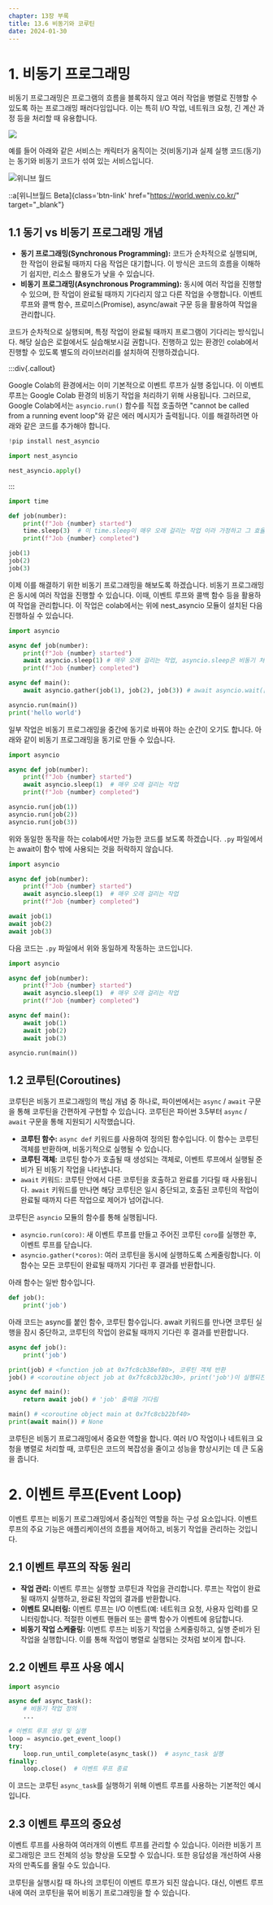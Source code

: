 ```yaml
---
chapter: 13장 부록
title: 13.6 비동기와 코루틴
date: 2024-01-30
---
```


# 1. 비동기 프로그래밍

비동기 프로그래밍은 프로그램의 흐름을 블록하지 않고 여러 작업을 병렬로 진행할 수 있도록 하는 프로그래밍 패러다임입니다. 이는 특히 I/O 작업, 네트워크 요청, 긴 계산 과정 등을 처리할 때 유용합니다.

![](/images/python/chapter13/chapter13-6.png)

예를 들어 아래와 같은 서비스는 캐릭터가 움직이는 것(비동기)과 실제 실행 코드(동기)는 동기와 비동기 코드가 섞여 있는 서비스입니다.

![](/images/python/chapter13/chapter13-7.png '위니브 월드')

::a[위니브월드 Beta]{class='btn-link' href="https://world.weniv.co.kr/" target="\_blank"}

## 1.1 동기 vs 비동기 프로그래밍 개념

- **동기 프로그래밍(Synchronous Programming):** 코드가 순차적으로 실행되며, 한 작업이 완료될 때까지 다음 작업은 대기합니다. 이 방식은 코드의 흐름을 이해하기 쉽지만, 리소스 활용도가 낮을 수 있습니다.
- **비동기 프로그래밍(Asynchronous Programming):** 동시에 여러 작업을 진행할 수 있으며, 한 작업이 완료될 때까지 기다리지 않고 다른 작업을 수행합니다. 이벤트 루프와 콜백 함수, 프로미스(Promise), async/await 구문 등을 활용하여 작업을 관리합니다.

코드가 순차적으로 실행되며, 특정 작업이 완료될 때까지 프로그램이 기다리는 방식입니다. 해당 실습은 로컬에서도 실습해보시길 권합니다. 진행하고 있는 환경인 colab에서 진행할 수 있도록 별도의 라이브러리를 설치하여 진행하겠습니다.

:::div{.callout}

Google Colab의 환경에서는 이미 기본적으로 이벤트 루프가 실행 중입니다. 이 이벤트 루프는 Google Colab 환경의 비동기 작업을 처리하기 위해 사용됩니다. 그러므로, Google Colab에서는 `asyncio.run()` 함수를 직접 호출하면 "cannot be called from a running event loop"와 같은 에러 메시지가 출력됩니다. 이를 해결하려면 아래와 같은 코드를 추가해야 합니다.

```python
!pip install nest_asyncio
```

```python
import nest_asyncio

nest_asyncio.apply()
```

:::

```python
import time

def job(number):
    print(f"Job {number} started")
    time.sleep(3)  # 이 time.sleep이 매우 오래 걸리는 작업 이라 가정하고 그 효율을 생각해봅시다. 일반 sleep은 CPU를 쉬게 합니다.
    print(f"Job {number} completed")

job(1)
job(2)
job(3)
```

이제 이를 해결하기 위한 비동기 프로그래밍을 해보도록 하겠습니다. 비동기 프로그래밍은 동시에 여러 작업을 진행할 수 있습니다. 이때, 이벤트 루프와 콜백 함수 등을 활용하여 작업을 관리합니다. 이 작업은 colab에서는 위에 nest_asyncio 모듈이 설치된 다음 진행하실 수 있습니다.

```python
import asyncio

async def job(number):
    print(f"Job {number} started")
    await asyncio.sleep(1) # 매우 오래 걸리는 작업, asyncio.sleep은 비동기 처리를 할 수 있도록 합니다.(다른 작업이 가능합니다.)
    print(f"Job {number} completed")

async def main():
    await asyncio.gather(job(1), job(2), job(3)) # await asyncio.wait([job(1), job(2), job(3)])

asyncio.run(main())
print('hello world')
```

일부 작업은 비동기 프로그래밍을 중간에 동기로 바꿔야 하는 순간이 오기도 합니다. 아래와 같이 비동기 프로그래밍을 동기로 만들 수 있습니다.

```python
import asyncio

async def job(number):
    print(f"Job {number} started")
    await asyncio.sleep(1)  # 매우 오래 걸리는 작업
    print(f"Job {number} completed")

asyncio.run(job(1))
asyncio.run(job(2))
asyncio.run(job(3))
```

위와 동일한 동작을 하는 colab에서만 가능한 코드를 보도록 하겠습니다. `.py` 파일에서는 await이 함수 밖에 사용되는 것을 허락하지 않습니다.

```python
import asyncio

async def job(number):
    print(f"Job {number} started")
    await asyncio.sleep(1)  # 매우 오래 걸리는 작업
    print(f"Job {number} completed")

await job(1)
await job(2)
await job(3)
```

다음 코드는 `.py` 파일에서 위와 동일하게 작동하는 코드입니다.

```python
import asyncio

async def job(number):
    print(f"Job {number} started")
    await asyncio.sleep(1)  # 매우 오래 걸리는 작업
    print(f"Job {number} completed")

async def main():
    await job(1)
    await job(2)
    await job(3)

asyncio.run(main())
```

## 1.2 코루틴(Coroutines)

코루틴은 비동기 프로그래밍의 핵심 개념 중 하나로, 파이썬에서는 `async` / `await` 구문을 통해 코루틴을 간편하게 구현할 수 있습니다. 코루틴은 파이썬 3.5부터 `async` / `await` 구문을 통해 지원되기 시작했습니다.

- **코루틴 함수:** `async def` 키워드를 사용하여 정의된 함수입니다. 이 함수는 코루틴 객체를 반환하며, 비동기적으로 실행될 수 있습니다.
- **코루틴 객체:** 코루틴 함수가 호출될 때 생성되는 객체로, 이벤트 루프에서 실행될 준비가 된 비동기 작업을 나타냅니다.
- `await` 키워드: 코루틴 안에서 다른 코루틴을 호출하고 완료를 기다릴 때 사용됩니다. `await` 키워드를 만나면 해당 코루틴은 일시 중단되고, 호출된 코루틴의 작업이 완료될 때까지 다른 작업으로 제어가 넘어갑니다.

코루틴은 `asyncio` 모듈의 함수를 통해 실행됩니다.

- `asyncio.run(coro)`: 새 이벤트 루프를 만들고 주어진 코루틴 `coro`를 실행한 후, 이벤트 루프를 닫습니다.
- `asyncio.gather(*coros)`: 여러 코루틴을 동시에 실행하도록 스케줄링합니다. 이 함수는 모든 코루틴이 완료될 때까지 기다린 후 결과를 반환합니다.

아래 함수는 일반 함수입니다.

```python
def job():
    print('job')
```

아래 코드는 async를 붙인 함수, 코루틴 함수입니다. await 키워드를 만나면 코루틴 실행을 잠시 중단하고, 코루틴의 작업이 완료될 때까지 기다린 후 결과를 반환합니다.

```python
async def job():
    print('job')

print(job) # <function job at 0x7fc8cb38ef80>, 코루틴 객체 반환
job() # <coroutine object job at 0x7fc8cb32bc30>, print('job')이 실행되진 않습니다!
```

```python
async def main():
    return await job() # 'job' 출력을 기다림

main() # <coroutine object main at 0x7fc8cb22bf40>
print(await main()) # None
```

코루틴은 비동기 프로그래밍에서 중요한 역할을 합니다. 여러 I/O 작업이나 네트워크 요청을 병렬로 처리할 때, 코루틴은 코드의 복잡성을 줄이고 성능을 향상시키는 데 큰 도움을 줍니다.

# 2. 이벤트 루프(Event Loop)

이벤트 루프는 비동기 프로그래밍에서 중심적인 역할을 하는 구성 요소입니다. 이벤트 루프의 주요 기능은 애플리케이션의 흐름을 제어하고, 비동기 작업을 관리하는 것입니다.

## 2.1 이벤트 루프의 작동 원리

- **작업 관리:** 이벤트 루프는 실행할 코루틴과 작업을 관리합니다. 루프는 작업이 완료될 때까지 실행하고, 완료된 작업의 결과를 반환합니다.
- **이벤트 모니터링:** 이벤트 루프는 I/O 이벤트(예: 네트워크 요청, 사용자 입력)를 모니터링합니다. 적절한 이벤트 핸들러 또는 콜백 함수가 이벤트에 응답합니다.
- **비동기 작업 스케줄링:** 이벤트 루프는 비동기 작업을 스케줄링하고, 실행 준비가 된 작업을 실행합니다. 이를 통해 작업이 병렬로 실행되는 것처럼 보이게 합니다.

## 2.2 이벤트 루프 사용 예시

```python
import asyncio

async def async_task():
    # 비동기 작업 정의
    ...

# 이벤트 루프 생성 및 실행
loop = asyncio.get_event_loop()
try:
    loop.run_until_complete(async_task())  # async_task 실행
finally:
    loop.close()  # 이벤트 루프 종료

```

이 코드는 코루틴 `async_task`를 실행하기 위해 이벤트 루프를 사용하는 기본적인 예시입니다.

## 2.3 이벤트 루프의 중요성

이벤트 루프를 사용하여 여러개의 이벤트 루프를 관리할 수 있습니다. 이러한 비동기 프로그래밍은 코드 전체의 성능 향상을 도모할 수 있습니다. 또한 응답성을 개선하여 사용자의 만족도를 올릴 수도 있습니다.

코루틴을 실행시킬 때 하나의 코루틴이 이벤트 루프가 되진 않습니다. 대신, 이벤트 루프 내에 여러 코루틴을 묶어 비동기 프로그래밍을 할 수 있습니다.
